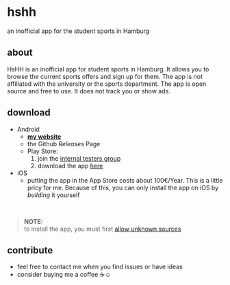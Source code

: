 # hshh
an inofficial app for the student sports in Hamburg

## about
HsHH is an inofficial app for student sports in Hamburg. It allows you to
  browse the current sports offers and sign up for them. The app is not
  affiliated with the university or the sports department.
  The app is open source and free to use. It does not track you or show ads.

## download
- Android
    - **[my website](https://apps.robbb.in/HsHH)**
    - the Github *Releases* Page
    - Play Store: 
        1. join the [internal testers group](https://groups.google.com/g/peertest-org)
        2. download the app [here](https://play.google.com/apps/testing/de.robin.hshh)
- iOS
    - putting the app in the App Store costs about 100€/Year. This is a little pricy for me. Because of this, you can only install the app on iOS by *building* it yourself

<br>

> **NOTE:**<br>
> to install the app, you must first [allow unknown sources](https://www.droidwiki.org/wiki/Sideloading)

## contribute
- feel free to contact me when you find issues or have ideas
- consider buying me a coffee ☕️☺️

